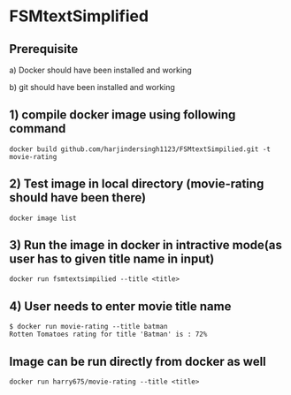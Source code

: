 # FSMtextSimplified

## Prerequisite
   a) Docker should have been installed and working
   
   b) git should have been installed and working
## 1) compile docker image using following command
```
docker build github.com/harjindersingh1123/FSMtextSimpilied.git -t movie-rating
```
## 2) Test image in local directory (movie-rating should have been there)
```
docker image list
```
## 3) Run the image in docker in intractive mode(as user has to given title name in input) 
```
docker run fsmtextsimpilied --title <title>
```
## 4) User needs to enter movie title name
```
$ docker run movie-rating --title batman
Rotten Tomatoes rating for title 'Batman' is : 72%
```
## Image can be run directly from docker as well
```
docker run harry675/movie-rating --title <title>
```


